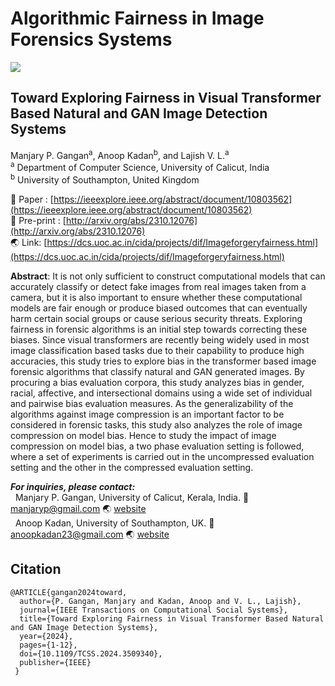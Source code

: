 # Algorithmic Fairness in Image Forensics Systems
<img src= 'https://github.com/manjaryp/ImageForgeryFairness/blob/main/images/bias_architecture.jpg' style="max-width: 100%;">

## Toward Exploring Fairness in Visual Transformer Based Natural and GAN Image Detection Systems </br>
Manjary P. Gangan<sup>a</sup>, Anoop Kadan<sup>b</sup>, and Lajish V. L.<sup>a</sup> </br>
<sup>a</sup> Department of Computer Science, University of Calicut, India </br>
<sup>b</sup> University of Southampton, United Kingdom

:memo: Paper : [https://ieeexplore.ieee.org/abstract/document/10803562](https://ieeexplore.ieee.org/abstract/document/10803562)</br>
:memo: Pre-print : [http://arxiv.org/abs/2310.12076](http://arxiv.org/abs/2310.12076)</br>
:earth_asia: Link: [https://dcs.uoc.ac.in/cida/projects/dif/Imageforgeryfairness.html](https://dcs.uoc.ac.in/cida/projects/dif/Imageforgeryfairness.html)

**Abstract**: It is not only sufficient to construct computational models that can accurately classify or detect fake images from real images taken from a camera, but it is also important to ensure whether these computational models are fair enough or produce biased outcomes that can eventually harm certain social groups or cause serious security threats. Exploring fairness in forensic algorithms is an initial step towards correcting these biases. Since visual transformers are recently being widely used in most image classification based tasks due to their capability to produce high accuracies, this study tries to explore bias in the transformer based image forensic algorithms that classify natural and GAN generated images. By procuring a bias evaluation corpora, this study analyzes bias in gender, racial, affective, and intersectional domains using a wide set of individual and pairwise bias evaluation measures. As the generalizability of the algorithms against image compression is an important factor to be considered in forensic tasks, this study also analyzes the role of image compression on model bias. Hence to study the impact of image compression on model bias, a two phase evaluation setting is followed, where a set of experiments is carried out in the uncompressed evaluation setting and the other in the compressed evaluation setting. 


***For inquiries, please contact:*** </br>
&nbsp; Manjary P. Gangan, University of Calicut, Kerala, India. :email: manjaryp@gmail.com :earth_asia: [website](https://dcs.uoc.ac.in/~manjary/) </br>
&nbsp; Anoop Kadan, University of Southampton, UK. :email: anoopkadan23@gmail.com :earth_asia: [website](https://www.southampton.ac.uk/people/65qvt5/doctor-anoop-kadan)</br>


## Citation
```
@ARTICLE{gangan2024toward,
  author={P. Gangan, Manjary and Kadan, Anoop and V. L., Lajish},
  journal={IEEE Transactions on Computational Social Systems}, 
  title={Toward Exploring Fairness in Visual Transformer Based Natural and GAN Image Detection Systems}, 
  year={2024},
  pages={1-12},
  doi={10.1109/TCSS.2024.3509340},
  publisher={IEEE}
 }
```



